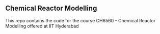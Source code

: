 ## Chemical Reactor Modelling

This repo contains the code for the course CH6560 - Chemical Reactor Modelling offered at IIT Hyderabad
